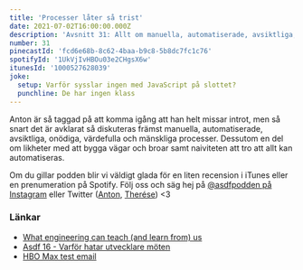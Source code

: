 ```yaml
---
title: 'Processer låter så trist'
date: 2021-07-02T16:00:00.000Z
description: 'Avsnitt 31: Allt om manuella, automatiserade, avsiktliga, onödiga, värdefulla och mänskliga processer.'
number: 31
pinecastId: 'fcd6e68b-8c62-4baa-b9c8-5b8dc7fc1c76'
spotifyId: '1UkVjIvHBOu03e2CHgsX6w'
itunesId: '1000527628039'
joke:
  setup: Varför sysslar ingen med JavaScript på slottet?
  punchline: De har ingen klass
---
```


Anton är så taggad på att komma igång att han helt missar introt, men så snart det är avklarat så diskuteras främst manuella, automatiserade, avsiktliga, onödiga, värdefulla och mänskliga processer. Dessutom en del om likheter med att bygga vägar och broar samt naiviteten att tro att allt kan automatiseras.

Om du gillar podden blir vi väldigt glada för en liten recension i iTunes eller en prenumeration på Spotify. Följ oss och säg hej på [@asdfpodden på Instagram](https://www.instagram.com/asdfpodden/) eller Twitter ([Anton](https://twitter.com/Awnton), [Therése](https://twitter.com/tkomstadius)) &lt;3

### Länkar

- [What engineering can teach (and learn from) us](https://www.hillelwayne.com/post/crossover-project/what-we-can-learn/)
- [Asdf 16 - Varför hatar utvecklare möten](https://asdf.pizza/16-varfor-hatar-utvecklare-moten/)
- [HBO Max test email](https://twitter.com/hbomaxhelp/status/1405712235108917249)

